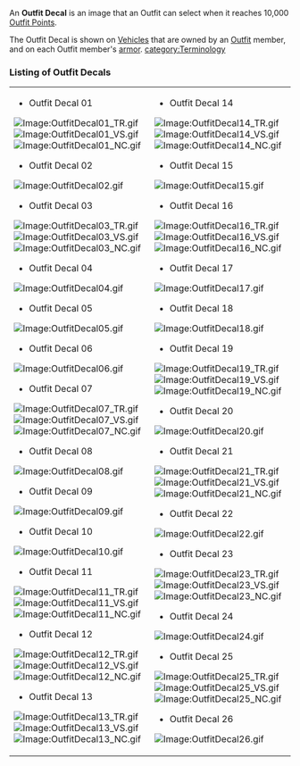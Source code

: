 An **Outfit Decal** is an image that an Outfit can select when it
reaches 10,000 [Outfit Points](../Outfit_Points.md).

The Outfit Decal is shown on [Vehicles](../vehicles/Vehicle.md) that are
owned by an [Outfit](../Outfit.md) member, and on each Outfit
member's [armor](Armor.md).
[category:Terminology](category:Terminology.md)

### Listing of Outfit Decals

<table width="100%" border="0">
<tr>
<td>

- Outfit Decal 01

![Image:OutfitDecal01_TR.gif](OutfitDecal01_TR.md.gif "fig:Image:OutfitDecal01_TR.gif")![Image:OutfitDecal01_VS.gif](OutfitDecal01_VS.md.gif "fig:Image:OutfitDecal01_VS.gif")![Image:OutfitDecal01_NC.gif](OutfitDecal01_NC.md.gif "fig:Image:OutfitDecal01_NC.gif")

- Outfit Decal 02

![Image:OutfitDecal02.gif](OutfitDecal02.md.gif "Image:OutfitDecal02.gif")

- Outfit Decal 03

![Image:OutfitDecal03_TR.gif](OutfitDecal03_TR.md.gif "fig:Image:OutfitDecal03_TR.gif")![Image:OutfitDecal03_VS.gif](OutfitDecal03_VS.md.gif "fig:Image:OutfitDecal03_VS.gif")![Image:OutfitDecal03_NC.gif](OutfitDecal03_NC.md.gif "fig:Image:OutfitDecal03_NC.gif")

- Outfit Decal 04

![Image:OutfitDecal04.gif](OutfitDecal04.md.gif "Image:OutfitDecal04.gif")

- Outfit Decal 05

![Image:OutfitDecal05.gif](OutfitDecal05.md.gif "Image:OutfitDecal05.gif")

- Outfit Decal 06

![Image:OutfitDecal06.gif](OutfitDecal06.md.gif "Image:OutfitDecal06.gif")

- Outfit Decal 07

![Image:OutfitDecal07_TR.gif](OutfitDecal07_TR.md.gif "fig:Image:OutfitDecal07_TR.gif")![Image:OutfitDecal07_VS.gif](OutfitDecal07_VS.md.gif "fig:Image:OutfitDecal07_VS.gif")![Image:OutfitDecal07_NC.gif](OutfitDecal07_NC.md.gif "fig:Image:OutfitDecal07_NC.gif")

- Outfit Decal 08

![Image:OutfitDecal08.gif](OutfitDecal08.md.gif "Image:OutfitDecal08.gif")

- Outfit Decal 09

![Image:OutfitDecal09.gif](OutfitDecal09.md.gif "Image:OutfitDecal09.gif")

- Outfit Decal 10

![Image:OutfitDecal10.gif](OutfitDecal10.md.gif "Image:OutfitDecal10.gif")

- Outfit Decal 11

![Image:OutfitDecal11_TR.gif](OutfitDecal11_TR.md.gif "fig:Image:OutfitDecal11_TR.gif")![Image:OutfitDecal11_VS.gif](OutfitDecal11_VS.md.gif "fig:Image:OutfitDecal11_VS.gif")![Image:OutfitDecal11_NC.gif](OutfitDecal11_NC.md.gif "fig:Image:OutfitDecal11_NC.gif")

- Outfit Decal 12

![Image:OutfitDecal12_TR.gif](OutfitDecal12_TR.md.gif "fig:Image:OutfitDecal12_TR.gif")![Image:OutfitDecal12_VS.gif](OutfitDecal12_VS.md.gif "fig:Image:OutfitDecal12_VS.gif")![Image:OutfitDecal12_NC.gif](OutfitDecal12_NC.md.gif "fig:Image:OutfitDecal12_NC.gif")

- Outfit Decal 13

![Image:OutfitDecal13_TR.gif](OutfitDecal13_TR.md.gif "fig:Image:OutfitDecal13_TR.gif")![Image:OutfitDecal13_VS.gif](OutfitDecal13_VS.md.gif "fig:Image:OutfitDecal13_VS.gif")![Image:OutfitDecal13_NC.gif](OutfitDecal13_NC.md.gif "fig:Image:OutfitDecal13_NC.gif")

</td>
<td>

- Outfit Decal 14

![Image:OutfitDecal14_TR.gif](OutfitDecal14_TR.md.gif "fig:Image:OutfitDecal14_TR.gif")![Image:OutfitDecal14_VS.gif](OutfitDecal14_VS.md.gif "fig:Image:OutfitDecal14_VS.gif")![Image:OutfitDecal14_NC.gif](OutfitDecal14_NC.md.gif "fig:Image:OutfitDecal14_NC.gif")

- Outfit Decal 15

![Image:OutfitDecal15.gif](OutfitDecal15.md.gif "Image:OutfitDecal15.gif")

- Outfit Decal 16

![Image:OutfitDecal16_TR.gif](OutfitDecal16_TR.md.gif "fig:Image:OutfitDecal16_TR.gif")![Image:OutfitDecal16_VS.gif](OutfitDecal16_VS.md.gif "fig:Image:OutfitDecal16_VS.gif")![Image:OutfitDecal16_NC.gif](OutfitDecal16_NC.md.gif "fig:Image:OutfitDecal16_NC.gif")

- Outfit Decal 17

![Image:OutfitDecal17.gif](OutfitDecal17.md.gif "Image:OutfitDecal17.gif")

- Outfit Decal 18

![Image:OutfitDecal18.gif](OutfitDecal18.md.gif "Image:OutfitDecal18.gif")

- Outfit Decal 19

![Image:OutfitDecal19_TR.gif](OutfitDecal19_TR.md.gif "fig:Image:OutfitDecal19_TR.gif")![Image:OutfitDecal19_VS.gif](OutfitDecal19_VS.md.gif "fig:Image:OutfitDecal19_VS.gif")![Image:OutfitDecal19_NC.gif](OutfitDecal19_NC.md.gif "fig:Image:OutfitDecal19_NC.gif")

- Outfit Decal 20

![Image:OutfitDecal20.gif](OutfitDecal20.md.gif "Image:OutfitDecal20.gif")

- Outfit Decal 21

![Image:OutfitDecal21_TR.gif](OutfitDecal21_TR.md.gif "fig:Image:OutfitDecal21_TR.gif")![Image:OutfitDecal21_VS.gif](OutfitDecal21_VS.md.gif "fig:Image:OutfitDecal21_VS.gif")![Image:OutfitDecal21_NC.gif](OutfitDecal21_NC.md.gif "fig:Image:OutfitDecal21_NC.gif")

- Outfit Decal 22

![Image:OutfitDecal22.gif](OutfitDecal22.md.gif "Image:OutfitDecal22.gif")

- Outfit Decal 23

![Image:OutfitDecal23_TR.gif](OutfitDecal23_TR.md.gif "fig:Image:OutfitDecal23_TR.gif")![Image:OutfitDecal23_VS.gif](OutfitDecal23_VS.md.gif "fig:Image:OutfitDecal23_VS.gif")![Image:OutfitDecal23_NC.gif](OutfitDecal23_NC.md.gif "fig:Image:OutfitDecal23_NC.gif")

- Outfit Decal 24

![Image:OutfitDecal24.gif](OutfitDecal24.md.gif "Image:OutfitDecal24.gif")

- Outfit Decal 25

![Image:OutfitDecal25_TR.gif](OutfitDecal25_TR.md.gif "fig:Image:OutfitDecal25_TR.gif")![Image:OutfitDecal25_VS.gif](OutfitDecal25_VS.md.gif "fig:Image:OutfitDecal25_VS.gif")![Image:OutfitDecal25_NC.gif](OutfitDecal25_NC.md.gif "fig:Image:OutfitDecal25_NC.gif")

- Outfit Decal 26

![Image:OutfitDecal26.gif](OutfitDecal26.md.gif "Image:OutfitDecal26.gif")

</td>
</tr>
</table>
